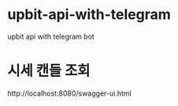 # upbit-api-with-telegram
upbit api with telegram bot


# 시세 캔들 조회

http://localhost:8080/swagger-ui.html